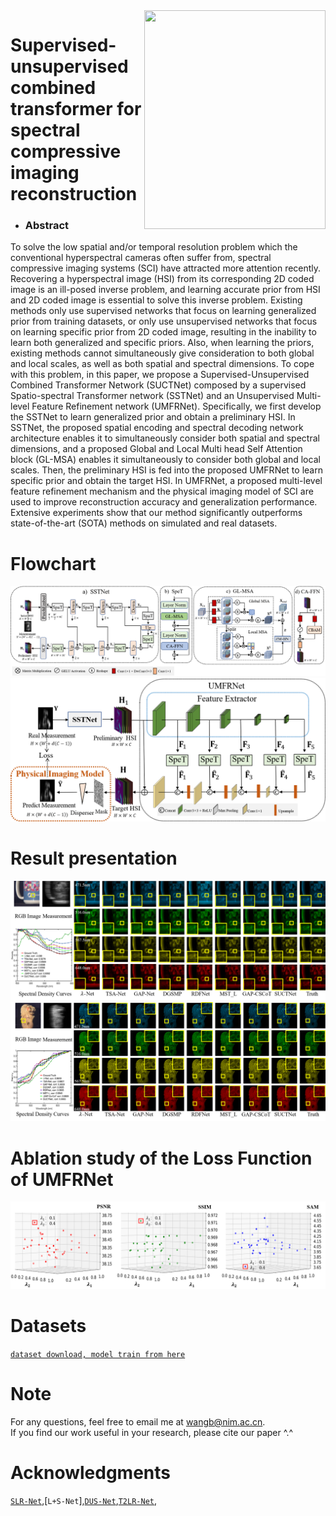 <img align="right" src="https://ars.els-cdn.com/content/image/X01438166.jpg" width="290" height="350"/>  

# Supervised-unsupervised combined transformer for spectral compressive imaging reconstruction  

* ### Abstract
To solve the low spatial and/or temporal resolution problem which the conventional hyperspectral cameras often suffer from, spectral compressive imaging systems (SCI) have attracted more attention recently. Recovering a hyperspectral image (HSI) from its corresponding 2D coded image is an ill-posed inverse problem, and learning accurate prior from HSI and 2D coded image is essential to solve this inverse problem. Existing methods only use supervised networks that focus on learning generalized prior from training datasets, or only use unsupervised networks that focus on learning specific prior from 2D coded image, resulting in the inability to learn both generalized and specific priors. Also, when learning the priors, existing methods cannot simultaneously give consideration to both global and local scales, as well as both spatial and spectral dimensions. To cope with this problem, in this paper, we propose a Supervised-Unsupervised Combined Transformer Network (SUCTNet) composed by a supervised Spatio-spectral Transformer network (SSTNet) and an Unsupervised Multi-level Feature Refinement network (UMFRNet). Specifically, we first develop the SSTNet to learn generalized prior and obtain a preliminary HSI. In SSTNet, the proposed spatial encoding and spectral decoding network architecture enables it to simultaneously consider both spatial and spectral dimensions, and a proposed Global and Local Multi head Self Attention block (GL-MSA) enables it simultaneously to consider both global and local scales. Then, the preliminary HSI is fed into the proposed UMFRNet to learn specific prior and obtain the target HSI. In UMFRNet, a proposed multi-level feature refinement mechanism and the physical imaging model of SCI are used to improve reconstruction accuracy and generalization performance. Extensive experiments show that our method significantly outperforms state-of-the-art (SOTA) methods on simulated and real datasets.  

# Flowchart
![Performance](https://github.com/Vzhouhan/SUCTNet/blob/main/SSTNet.png)  
![Performance](https://github.com/Vzhouhan/SUCTNet/blob/main/UMFRNet.png)
# Result presentation
![Performance](https://github.com/Vzhouhan/SUCTNet/blob/main/Simu%20Scene5.png) 
![Performance](https://github.com/Vzhouhan/SUCTNet/blob/main/Simu%20Scene10.png) 
# Ablation study of the Loss Function of UMFRNet
![Performance](https://github.com/Vzhouhan/SUCTNet/blob/main/Ablation.png) 


# Datasets
[`dataset download, model train from here`](https://github.com/caiyuanhao1998/MST)

# Note
For any questions, feel free to email me at wangb@nim.ac.cn.  
If you find our work useful in your research, please cite our paper ^.^

# Acknowledgments
[`SLR-Net`](https://github.com/Keziwen/SLR-Net),[`L+S-Net`],[`DUS-Net`](https://github.com/yhao-z/DUS-Net),[`T2LR-Net`](https://github.com/yhao-z/T2LR-Net),


